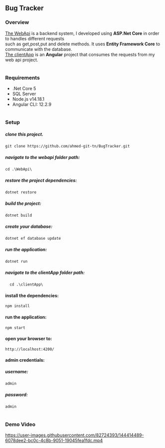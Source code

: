 ## Bug Tracker  

### Overview
[The WebApi](https://github.com/ahmed-git-tn/BugTracker/tree/main/WebApi)  is a backend system, I developed using **ASP.Net Core**  in order to handles different requests   
such as get,post,put and delete methods. It uses **Entity Framework Core** to communicate with the database.  
[The clientApp](https://github.com/ahmed-git-tn/BugTracker/tree/main/clientApp) is an **Angular** project that consumes the requests from my web api project.  
#
### Requirements
- .Net Core 5  
- SQL Server  
- Node.js  v14.18.1  
- Angular CLI: 12.2.9

#
### Setup
##### clone this project.  
````
git clone https://github.com/ahmed-git-tn/BugTracker.git
````
##### navigate to the webapi folder path:
````
cd .\WebApi\
````


##### restore the project dependencies:
````
dotnet restore 
````  
##### build the project:
````
dotnet build
````  
##### create your database: 
````
dotnet ef database update
````
##### run the application:
````
dotnet run 
````

##### navigate to the clientApp folder path:  
````
  cd .\clientApp\ 
````
  
#### install the dependencies: 
````
npm install 
````  
#### run the application:
````
npm start 
```` 
#### open your browser to:
````
http://localhost:4200/
````
  
#### admin credentials:

##### username:  
````
admin  
````
##### password:
````
admin 
````

#

### Demo Video 

https://user-images.githubusercontent.com/82724393/144414489-6078dee2-bc0c-4c8b-9051-19045fea1fdc.mp4
